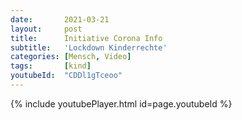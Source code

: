 ```yaml
---
date:       2021-03-21
layout:     post
title:      Initiative Corona Info
subtitle:   'Lockdown Kinderrechte'
categories: [Mensch, Video]
tags:       [kind]
youtubeId:  "CDDl1gTceoo"
---
```

{% include youtubePlayer.html id=page.youtubeId %}
